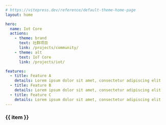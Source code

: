 ```yaml
---
# https://vitepress.dev/reference/default-theme-home-page
layout: home

hero:
  name: Iot Core
  actions:
    - theme: brand
      text: 社群项目
      link: /projects/community/
    - theme: alt
      text: IoT Core
      link: /projects/iot/

features:
  - title: Feature A
    details: Lorem ipsum dolor sit amet, consectetur adipiscing elit
  - title: Feature B
    details: Lorem ipsum dolor sit amet, consectetur adipiscing elit
  - title: Feature C
    details: Lorem ipsum dolor sit amet, consectetur adipiscing elit
---
```


<script setup>
  console.log(1)
</script>

<el-carousel height="150px" style="marigin-top:12px;">
  <el-carousel-item v-for="item in 4" :key="item">
    <h3 class="small justify-center" text="2xl">{{ item }}</h3>
  </el-carousel-item>
</el-carousel>

<style> 
.el-carousel__item h3 {
  color: #475669;
  opacity: 0.75;
  line-height: 150px;
  margin: 0;
  text-align: center;
}

.el-carousel__item:nth-child(2n) {
  background-color: #99a9bf;
}

.el-carousel__item:nth-child(2n + 1) {
  background-color: #d3dce6;
}
</style>
